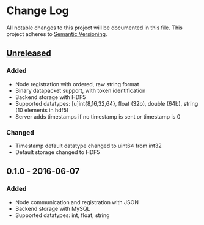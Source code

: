 # Change Log
All notable changes to this project will be documented in this file.
This project adheres to [Semantic Versioning](http://semver.org/).

## [Unreleased]
### Added
- Node registration with ordered, raw string format
- Binary datapacket support, with token identification
- Backend storage with HDF5
- Supported datatypes: [u]int{8,16,32,64}, float (32b), double (64b), string (10 elements in hdf5)
- Server adds timestamps if no timestamp is sent or timestamp is 0

### Changed
- Timestamp default datatype changed to uint64 from int32
- Default storage changed to HDF5

## 0.1.0 - 2016-06-07
### Added
- Node communication and registration with JSON
- Backend storage with MySQL
- Supported datatypes: int, float, string

[Unreleased]: https://github.com/OrthogonalSystems/Origin/compare/v0.1...HEAD
